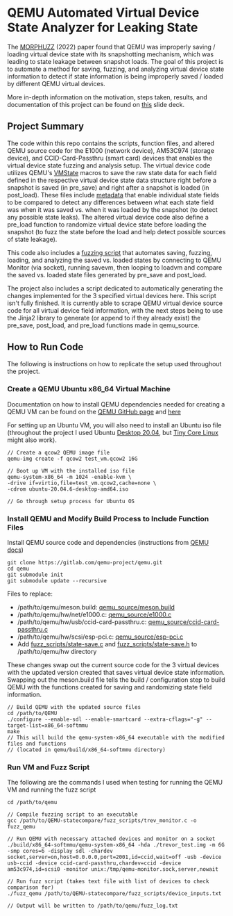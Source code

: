 # QEMU Automated Virtual Device State Analyzer for Leaking State
The [MORPHUZZ](https://www.usenix.org/system/files/sec22-bulekov.pdf) (2022) paper found that QEMU was improperly saving / loading virtual device state with its snapshotting mechanism, which was leading to state leakage between snapshot loads. The goal of this project is to automate a method for saving, fuzzing, and analyzing virtual device state information to detect if state information is being improperly saved / loaded by different QEMU virtual devices.

More in-depth information on the motivation, steps taken, results, and documentation of this project can be found on [this](https://docs.google.com/presentation/d/1ONY96otzQZbfdQANVCA5XiQ0zecyeaLlhc2oCVPhYOk/edit?usp=sharing) slide deck.

## Project Summary
The code within this repo contains the scripts, function files, and altered QEMU source code for the E1000 (network device), AM53C974 (storage device), and CCID-Card-Passthru (smart card) devices that enables the virtual device state fuzzing and analysis setup. The virtual device code utilizes QEMU's [VMState](https://www.qemu.org/docs/master/devel/migration/main.html#vmstate) macros to save the raw state data for each field defined in the respective virtual device state data structure right before a snapshot is saved (in pre_save) and right after a snapshot is loaded (in post_load). These files include [metadata](https://docs.google.com/presentation/d/1ONY96otzQZbfdQANVCA5XiQ0zecyeaLlhc2oCVPhYOk/edit#slide=id.g2cece7f2d41_0_104) that enable individual state fields to be compared to detect any differences between what each state field was when it was saved vs. when it was loaded by the snapshot (to detect any possible state leaks). The altered virtual device code also define a pre_load function to randomize virtual device state before loading the snapshot (to fuzz the state before the load and help detect possible sources of state leakage).

This code also includes a [fuzzing script](https://github.com/TrevorChan1/QEMU-statecompare/blob/main/fuzz_scripts/trev_monitor.c) that automates saving, fuzzing, loading, and analyzing the saved vs. loaded states by connecting to QEMU Monitor (via socket), running savevm, then looping to loadvm and compare the saved vs. loaded state files generated by pre_save and post_load.

The project also includes a script dedicated to automatically generating the changes implemented for the 3 specified virtual devices here. This script isn't fully finished. It is currently able to scrape QEMU virtual device source code for all virtual device field information, with the next steps being to use the Jinja2 library to generate (or append to if they already exist) the pre_save, post_load, and pre_load functions made in qemu_source.

## How to Run Code
The following is instructions on how to replicate the setup used throughout the project.

### Create a QEMU Ubuntu x86_64 Virtual Machine
Documentation on how to install QEMU dependencies needed for creating a QEMU VM can be found on the [QEMU GitHub page](https://github.com/qemu/qemu?tab=readme-ov-file) and [here](https://wiki.qemu.org/Hosts/Linux)

For setting up an Ubuntu VM, you will also need to install an Ubuntu iso file (throughout the project I used Ubuntu [Desktop 20.04](https://releases.ubuntu.com/focal/), but [Tiny Core Linux](http://tinycorelinux.net/) might also work).

```
// Create a qcow2 QEMU image file
qemu-img create -f qcow2 test_vm.qcow2 16G

// Boot up VM with the installed iso file
qemu-system-x86_64 -m 1024 -enable-kvm \
-drive if=virtio,file=test_vm.qcow2,cache=none \
-cdrom ubuntu-20.04.6-desktop-amd64.iso

// Go through setup process for Ubuntu OS
```

### Install QEMU and Modify Build Process to Include Function Files
Install QEMU source code and dependencies (instructions from [QEMU docs](https://www.qemu.org/download/))
```
git clone https://gitlab.com/qemu-project/qemu.git
cd qemu
git submodule init
git submodule update --recursive
```

Files to replace:
- /path/to/qemu/meson.build: [qemu_source/meson.build](https://github.com/TrevorChan1/QEMU-statecompare/blob/main/qemu_source/meson.build)
- /path/to/qemu/hw/net/e1000.c: [qemu_source/e1000.c](https://github.com/TrevorChan1/QEMU-statecompare/blob/main/qemu_source/e1000.c)
- /path/to/qemu/hw/usb/ccid-card-passthru.c: [qemu_source/ccid-card-passthru.c](https://github.com/TrevorChan1/QEMU-statecompare/blob/main/qemu_source/ccid-card-passthru.c)
- /path/to/qemu/hw/scsi/esp-pci.c: [qemu_source/esp-pci.c](https://github.com/TrevorChan1/QEMU-statecompare/blob/main/qemu_source/esp-pci.c)
- Add [fuzz_scripts/state-save.c](https://github.com/TrevorChan1/QEMU-statecompare/blob/main/fuzz_scripts/state-save.c) and [fuzz_scripts/state-save.h](https://github.com/TrevorChan1/QEMU-statecompare/blob/main/fuzz_scripts/state-save.h) to /path/to/qemu/hw directory

These changes swap out the current source code for the 3 virtual devices with the updated version created that saves virtual device state information. Swapping out the meson.build file tells the build / configuration step to build QEMU with the functions created for saving and randomizing state field information.

```
// Build QEMU with the updated source files
cd /path/to/QEMU
./configure --enable-sdl --enable-smartcard --extra-cflags="-g" --target-list=x86_64-softmmu
make
// This will build the qemu-system-x86_64 executable with the modified files and functions
// (located in qemu/build/x86_64-softmmu directory)
```

### Run VM and Fuzz Script
The following are the commands I used when testing for running the QEMU VM and running the fuzz script
```
cd /path/to/qemu

// Compile fuzzing script to an executable
gcc /path/to/QEMU-statecompare/fuzz_scripts/trev_monitor.c -o fuzz_qemu

// Run QEMU with necessary attached devices and monitor on a socket
./build/x86_64-softmmu/qemu-system-x86_64 -hda ./trevor_test.img -m 6G -smp cores=6 -display sdl -chardev socket,server=on,host=0.0.0.0,port=2001,id=ccid,wait=off -usb -device usb-ccid -device ccid-card-passthru,chardev=ccid -device am53c974,id=scsi0 -monitor unix:/tmp/qemu-monitor.sock,server,nowait

// Run fuzz script (takes text file with list of devices to check comparison for)
./fuzz_qemu /path/to/QEMU-statecompare/fuzz_scripts/device_inputs.txt

// Output will be written to /path/to/qemu/fuzz_log.txt
```
